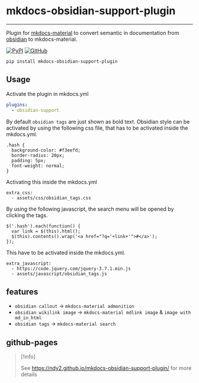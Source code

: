 # mkdocs-obsidian-support-plugin
---
Plugin for [mkdocs-material](https://squidfunk.github.io/mkdocs-material/) to convert semantic in documentation from [obsidian](https://obsidian.md/) to mkdocs-material.

[![PyPI](https://img.shields.io/pypi/v/mkdocs-obsidian-support-plugin)](https://pypi.org/project/mkdocs-obsidian-support-plugin/)
[![GitHub](https://img.shields.io/github/license/ndy2/mkdocs-obsidian-support-plugin)](https://github.com/ndy2/mkdocs-obsidian-support-plugin/blob/main/LICENSE.md)

```text
pip install mkdocs-obsidian-support-plugin
```

## Usage
Activate the plugin in mkdocs.yml 
```yaml
plugins:
  - obsidian-support
```

By default `obsidian tags` are just shown as bold text. Obsidian style can be activated by using the following css file, that has to be activated inside the mkdocs.yml.
```
.hash {
  background-color: #f3eefd;
  border-radius: 20px;
  padding: 5px;
  font-weight: normal;
}
```

Activating this inside the mkdocs.yml
```
extra_css:
  - assets/css/obsidian_tags.css
```

By using the following javascript, the search menu will be opened by clicking the tags.
```
$('.hash').each(function() {
  var link = $(this).html();
  $(this).contents().wrap('<a href="?q='+link+'">#</a>');
});
```

This have to be activated inside the mkdocs.yml.
```
extra_javascript:
  - https://code.jquery.com/jquery-3.7.1.min.js
  - assets/javascript/obsidian_tags.js
```

## features 
-  `obsidian callout` -> `mkdocs-material admonition`
-  `obsidian wikilink image` -> `mkdocs-material mdlink image` & `image with md_in_html`
-  `obsidian tags` -> `mkdocs-material search`

## github-pages

> [!info]
> 
> See https://ndy2.github.io/mkdocs-obsidian-support-plugin/ for more details
